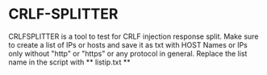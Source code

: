 # CRLF-SPLITTER
CRLFSPLITTER is a tool to test for CRLF injection response split.
Make sure to create a list of IPs or hosts and save it as txt with HOST Names or IPs only without "http" or "https" or any protocol in general.
Replace the list name in the script with ** listip.txt **
